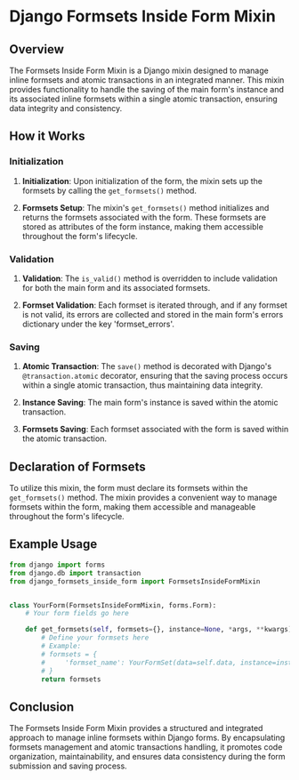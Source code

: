 # Django Formsets Inside Form Mixin

## Overview

The Formsets Inside Form Mixin is a Django mixin designed to manage inline formsets and atomic transactions in an integrated manner. This mixin provides functionality to handle the saving of the main form's instance and its associated inline formsets within a single atomic transaction, ensuring data integrity and consistency.

## How it Works

### Initialization

1. **Initialization**: Upon initialization of the form, the mixin sets up the formsets by calling the `get_formsets()` method.

2. **Formsets Setup**: The mixin's `get_formsets()` method initializes and returns the formsets associated with the form. These formsets are stored as attributes of the form instance, making them accessible throughout the form's lifecycle.

### Validation

1. **Validation**: The `is_valid()` method is overridden to include validation for both the main form and its associated formsets.

2. **Formset Validation**: Each formset is iterated through, and if any formset is not valid, its errors are collected and stored in the main form's errors dictionary under the key 'formset_errors'.

### Saving

1. **Atomic Transaction**: The `save()` method is decorated with Django's `@transaction.atomic` decorator, ensuring that the saving process occurs within a single atomic transaction, thus maintaining data integrity.

2. **Instance Saving**: The main form's instance is saved within the atomic transaction.

3. **Formsets Saving**: Each formset associated with the form is saved within the atomic transaction.

## Declaration of Formsets

To utilize this mixin, the form must declare its formsets within the `get_formsets()` method. The mixin provides a convenient way to manage formsets within the form, making them accessible and manageable throughout the form's lifecycle.

## Example Usage

```python
from django import forms
from django.db import transaction
from django_formsets_inside_form import FormsetsInsideFormMixin


class YourForm(FormsetsInsideFormMixin, forms.Form):
    # Your form fields go here

    def get_formsets(self, formsets={}, instance=None, *args, **kwargs):
        # Define your formsets here
        # Example:
        # formsets = {
        #     'formset_name': YourFormSet(data=self.data, instance=instance, *args, **kwargs),
        # }
        return formsets
```

## Conclusion

The Formsets Inside Form Mixin provides a structured and integrated approach to manage inline formsets within Django forms. By encapsulating formsets management and atomic transactions handling, it promotes code organization, maintainability, and ensures data consistency during the form submission and saving process.